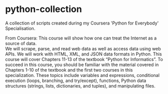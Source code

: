 # python-collection
A collection of scripts created during my Coursera 'Python for Everybody' Specialisation.

From Coursera:
This course will show how one can treat the Internet as a source of data.  
We will scrape, parse, and read web data as well as access data using web APIs. 
We will work with HTML, XML, and JSON data formats in Python.  This course will cover 
Chapters 11-13 of the textbook “Python for Informatics”. To succeed in this course, 
you should be familiar with the material covered in Chapters 1-10 of the textbook and 
the first two courses in this specialization.  These topics include variables and expressions, 
conditional execution (loops, branching, and try/except), functions, Python data structures 
(strings, lists, dictionaries, and tuples), and manipulating files.
